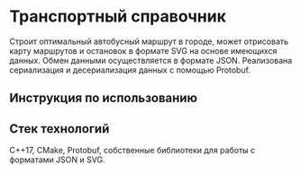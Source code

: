 # Транспортный справочник
Строит оптимальный автобусный маршрут в городе, может отрисовать карту маршрутов и остановок в формате SVG на основе имеющихся данных.
Обмен данными осуществляется в формате JSON. Реализована сериализация и десериализация данных с помощью Protobuf.
## Инструкция по использованию

## Стек технологий
С++17, CMake, Protobuf, собственные библиотеки для работы с форматами JSON и SVG.
